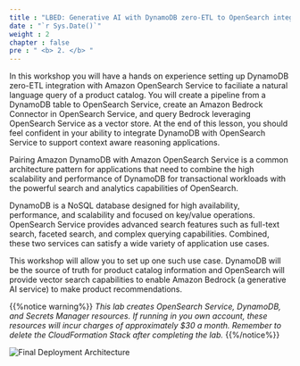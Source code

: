```yaml
---
title : "LBED: Generative AI with DynamoDB zero-ETL to OpenSearch integration and Amazon Bedrock"
date : "`r Sys.Date()`"
weight : 2
chapter : false
pre : " <b> 2. </b> "
---
```


In this workshop you will have a hands on experience setting up DynamoDB zero-ETL integration with Amazon OpenSearch Service to faciliate a natural language query of a product catalog. You will create a pipeline from a DynamoDB table to OpenSearch Service, create an Amazon Bedrock Connector in OpenSearch Service, and query Bedrock leveraging OpenSearch Service as a vector store. At the end of this lesson, you should feel confident in your ability to integrate DynamoDB with OpenSearch Service to support context aware reasoning applications.

Pairing Amazon DynamoDB with Amazon OpenSearch Service is a common architecture pattern for applications that need to combine the high scalability and performance of DynamoDB for transactional workloads with the powerful search and analytics capabilities of OpenSearch.

DynamoDB is a NoSQL database designed for high availability, performance, and scalability and focused on key/value operations. OpenSearch Service provides advanced search features such as full-text search, faceted search, and complex querying capabilities. Combined, these two services can satisfy a wide variety of application use cases.

This workshop will allow you to set up one such use case. DynamoDB will be the source of truth for product catalog information and OpenSearch will provide vector search capabilities to enable Amazon Bedrock (a generative AI service) to make product recommendations.

{{%notice warning%}}
_This lab creates OpenSearch Service, DynamoDB, and Secrets Manager resources. If running in you own account, these resources will incur charges of approximately $30 a month. Remember to delete the CloudFormation Stack after completing the lab._
{{%/notice%}}

![Final Deployment Architecture](https://static.us-east-1.prod.workshops.aws/public/c768eb2c-360b-491e-8422-bfd253e11581/static/images/ddb-os-zetl.png)